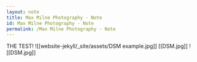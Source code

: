 ```yaml
---
layout: note
title: Max Milne Photography - Note
id: Max Milne Photography - Note
permalink: /Max Milne Photography - Note
---
```

THE TEST!
![[website-jekyll/_site/assets/DSM example.jpg]]
[[DSM.jpg]]
![[DSM.jpg]]